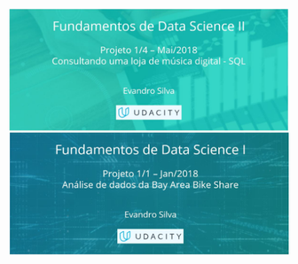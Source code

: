 ![Consultando uma loja de música digital - SQL](images/DS2_M02_img.jpg)
![Análise de dados da Bay Area Bike Share](images/DS1_M04_img.jpg)
